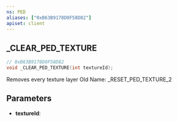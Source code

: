```yaml
---
ns: PED
aliases: ["0xB63B9178D0F58D82"]
apiset: client
---
```

## _CLEAR_PED_TEXTURE

```c
// 0xB63B9178D0F58D82
void _CLEAR_PED_TEXTURE(int textureId);
```

Removes every texture layer
Old Name: _RESET_PED_TEXTURE_2

## Parameters
* **textureId**:



